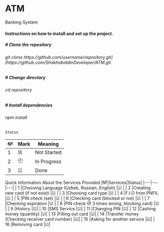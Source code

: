 # ATM
Banking System


<h4>Instructions on how to install and set up the project.</h4>

<h5># Clone the repository</h5>
<h6>git clone https://github.com/username/repository.git](https://github.com/ShakhobiddinDeveloper/ATM.git</h6>

<h5># Change directory</h5>
<h6>cd repository</h6>

<h5># Install dependencies</h5>
<h6>npm install</h6>
    
    Status                                                   
|№|Mark|Meaning|                                           
|---|---|---|
|  1 | &#x2612;  | Not Started |
|  2 | :clock9:  | In Progress |
|  3 | &#x2611;  | Done |

   Quick Information About the Services Provided
|№|Services|Status|
|---|---|---|
|  1 |Choosing Language (Uzbek, Russian, English) |&#x2611; |
|  2 |Creating new card (if not exist) |&#x2611;  |
|  3 |Choosing card type |&#x2611;  |
|  4 |F.I.O from PNFIL |&#x2611;  |
|  5 |PIN check (set) |&#x2611; |
|  6 |Checking card (blocked or not) |&#x2611; |
|  7 |Checking expiration |&#x2611;  |
|  8 |PIN check (If 3 times wrong, blocking card) |&#x2611; |
|  9 |History |&#x2611;|
|  10 |SMS Service |&#x2611;|
|  11 |Changing PIN |&#x2611;|
|  12 |Cashing money (quantity) |&#x2611;|
|  13 |Filling out card |&#x2611;|
|  14 |Transfer money (Checking receiver card number) |&#x2611;|
|  15 |Asking for another service |&#x2611;|
|  16 |Removing card |&#x2611;|
